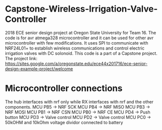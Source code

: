 # Capstone-Wireless-Irrigation-Valve-Controller
2018 ECE senior design project at Oregon State University for Team 16. 
The code is for avr atmega328 microcontroller and it can be used for other avr microcontroller with few modifications. It uses SPI to communicate with NRF24L01+ to establish wireless communications and control electric irrigation valves with DC solonoid. This code is a part of a Capstone project. The project link: https://sites.google.com/a/oregonstate.edu/ece44x201716/ece-senior-design-example-project/welcome
# Microcontroller connections
The hub interfaces with nrf only while RX interfaces with nrf and the other components. 
MCU PB5 -> NRF SCK
MCU PB4 -> NRF MISO
MCU PB3 -> NRF MOSI
MCU PB1 -> NRF CSN
MCU PB0 -> NRF CE
MCU PD4 -> Push button 
MCU PD3 -> Valve control
MCU PD2 -> Valve control
MCU PC0 -> 50kOHM and 10kOhm voltage dividor connected to battery


